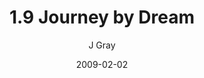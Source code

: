 ---
title: '1.9 Journey by Dream'
alt: 'Mysteries of the Arcana'
date: '2009-02-02'
author: 'J Gray'
artist: 'Keira'
chapter: '1 More Heavens and Earths'
filler: false
---